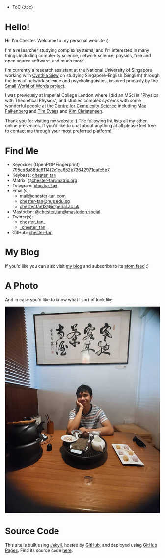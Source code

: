 * ToC
{:toc}

# Hello!

Hi! I'm Chester. Welcome to my personal website \:\)

I'm a researcher studying complex systems, and I'm interested in many things including complexity science, network science, physics, free and open source software, and much more! 

I'm currently a research assistant at the National University of Singapore working with [Cynthia Siew](https://csqsiew.netlify.app/) on studying Singapore-English (Singlish) through the lens of network science and psycholinguistics, inspired primarily by the [Small World of Words project](https://smallworldofwords.org/en/project/home).

I was previously at Imperial College London where I did an MSci in \"Physics with Theoretical Physics\", and studied complex systems with some wonderful people at the [Centre for Complexity Science](https://www.imperial.ac.uk/complexity-science) including [Max Falkenberg](https://orcid.org/0000-0002-2986-2494) and [Tim Evans](http://netplexity.org/) and [Kim Christensen](https://www.imperial.ac.uk/people/k.christensen).

Thank you for visiting my website \:\) The following list lists all my other online presences. If you'd like to chat about anything at all please feel free to contact me through your most preferred platform!

# Find Me

* Keyoxide: (OpenPGP Fingerprint) [795cd6a88dc6114f2c1ca652b73642971eafc5b7](https://keyoxide.org/795cd6a88dc6114f2c1ca652b73642971eafc5b7)
* Keybase: [chester_tan](https://keybase.io/chester_tan)
* Matrix: [@chester-tan:matrix.org](https://matrix.to/#/@chester-tan:matrix.org)
* Telegram: [chester_tan](https://t.me/chester_tan)
* Email(s): 
  * [mail@chester-tan.com](mailto:mail@chester-tan.com)
  * [chester-tan@nus.edu.sg](mailto:chester-tan@nus.edu.sg)
  * [chester.tan13@imperial.ac.uk](mailto:chester.tan13@imperial.ac.uk)
* Mastodon: [@chester\_tan@mastodon.social](https://mastodon.social/@chester_tan)
* Twitter(s): 
  * [chester\_tan\_](https://twitter.com/chester_tan_)
  * [\_chester\_tan](https://twitter.com/_chester_tan)
* GitHub: [chester-tan](https://github.com/chester-tan)

# My Blog

If you'd like you can also visit [my blog](https://chester-tan.com/blog) and subscribe to its [atom feed](https://chester-tan.com/feed.xml) \:\)

# A Photo

And in case you'd like to know what I sort of look like:

![profile picture](./hello.jpg)

# Source Code

This site is built using [Jekyll](https://jekyllrb.com/), hosted by [GitHub](https://github.com), and deployed using [GitHub Pages](https://docs.github.com/en/pages/setting-up-a-github-pages-site-with-jekyll/about-github-pages-and-jekyll). Find its source code [here](https://github.com/chester-tan/chester-tan.github.io).
